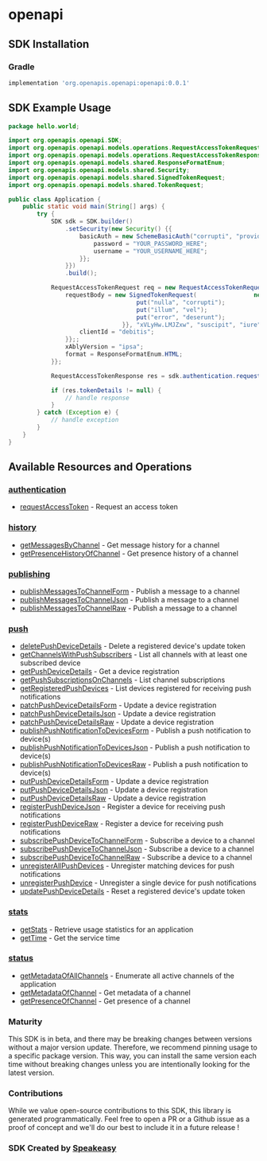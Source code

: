 # openapi

<!-- Start SDK Installation -->
## SDK Installation

### Gradle

```groovy
implementation 'org.openapis.openapi:openapi:0.0.1'
```
<!-- End SDK Installation -->

## SDK Example Usage
<!-- Start SDK Example Usage -->
```java
package hello.world;

import org.openapis.openapi.SDK;
import org.openapis.openapi.models.operations.RequestAccessTokenRequest;
import org.openapis.openapi.models.operations.RequestAccessTokenResponse;
import org.openapis.openapi.models.shared.ResponseFormatEnum;
import org.openapis.openapi.models.shared.Security;
import org.openapis.openapi.models.shared.SignedTokenRequest;
import org.openapis.openapi.models.shared.TokenRequest;

public class Application {
    public static void main(String[] args) {
        try {
            SDK sdk = SDK.builder()
                .setSecurity(new Security() {{
                    basicAuth = new SchemeBasicAuth("corrupti", "provident") {{
                        password = "YOUR_PASSWORD_HERE";
                        username = "YOUR_USERNAME_HERE";
                    }};
                }})
                .build();

            RequestAccessTokenRequest req = new RequestAccessTokenRequest("distinctio") {{
                requestBody = new SignedTokenRequest(                new java.util.HashMap<String, Object>() {{
                                    put("nulla", "corrupti");
                                    put("illum", "vel");
                                    put("error", "deserunt");
                                }}, "xVLyHw.LMJZxw", "suscipit", "iure", 297534L) {{
                    clientId = "debitis";
                }};;
                xAblyVersion = "ipsa";
                format = ResponseFormatEnum.HTML;
            }};            

            RequestAccessTokenResponse res = sdk.authentication.requestAccessToken(req);

            if (res.tokenDetails != null) {
                // handle response
            }
        } catch (Exception e) {
            // handle exception
        }
    }
}
```
<!-- End SDK Example Usage -->

<!-- Start SDK Available Operations -->
## Available Resources and Operations


### [authentication](docs/authentication/README.md)

* [requestAccessToken](docs/authentication/README.md#requestaccesstoken) - Request an access token

### [history](docs/history/README.md)

* [getMessagesByChannel](docs/history/README.md#getmessagesbychannel) - Get message history for a channel
* [getPresenceHistoryOfChannel](docs/history/README.md#getpresencehistoryofchannel) - Get presence history of a channel

### [publishing](docs/publishing/README.md)

* [publishMessagesToChannelForm](docs/publishing/README.md#publishmessagestochannelform) - Publish a message to a channel
* [publishMessagesToChannelJson](docs/publishing/README.md#publishmessagestochanneljson) - Publish a message to a channel
* [publishMessagesToChannelRaw](docs/publishing/README.md#publishmessagestochannelraw) - Publish a message to a channel

### [push](docs/push/README.md)

* [deletePushDeviceDetails](docs/push/README.md#deletepushdevicedetails) - Delete a registered device's update token
* [getChannelsWithPushSubscribers](docs/push/README.md#getchannelswithpushsubscribers) - List all channels with at least one subscribed device
* [getPushDeviceDetails](docs/push/README.md#getpushdevicedetails) - Get a device registration
* [getPushSubscriptionsOnChannels](docs/push/README.md#getpushsubscriptionsonchannels) - List channel subscriptions
* [getRegisteredPushDevices](docs/push/README.md#getregisteredpushdevices) - List devices registered for receiving push notifications
* [patchPushDeviceDetailsForm](docs/push/README.md#patchpushdevicedetailsform) - Update a device registration
* [patchPushDeviceDetailsJson](docs/push/README.md#patchpushdevicedetailsjson) - Update a device registration
* [patchPushDeviceDetailsRaw](docs/push/README.md#patchpushdevicedetailsraw) - Update a device registration
* [publishPushNotificationToDevicesForm](docs/push/README.md#publishpushnotificationtodevicesform) - Publish a push notification to device(s)
* [publishPushNotificationToDevicesJson](docs/push/README.md#publishpushnotificationtodevicesjson) - Publish a push notification to device(s)
* [publishPushNotificationToDevicesRaw](docs/push/README.md#publishpushnotificationtodevicesraw) - Publish a push notification to device(s)
* [putPushDeviceDetailsForm](docs/push/README.md#putpushdevicedetailsform) - Update a device registration
* [putPushDeviceDetailsJson](docs/push/README.md#putpushdevicedetailsjson) - Update a device registration
* [putPushDeviceDetailsRaw](docs/push/README.md#putpushdevicedetailsraw) - Update a device registration
* [registerPushDeviceJson](docs/push/README.md#registerpushdevicejson) - Register a device for receiving push notifications
* [registerPushDeviceRaw](docs/push/README.md#registerpushdeviceraw) - Register a device for receiving push notifications
* [subscribePushDeviceToChannelForm](docs/push/README.md#subscribepushdevicetochannelform) - Subscribe a device to a channel
* [subscribePushDeviceToChannelJson](docs/push/README.md#subscribepushdevicetochanneljson) - Subscribe a device to a channel
* [subscribePushDeviceToChannelRaw](docs/push/README.md#subscribepushdevicetochannelraw) - Subscribe a device to a channel
* [unregisterAllPushDevices](docs/push/README.md#unregisterallpushdevices) - Unregister matching devices for push notifications
* [unregisterPushDevice](docs/push/README.md#unregisterpushdevice) - Unregister a single device for push notifications
* [updatePushDeviceDetails](docs/push/README.md#updatepushdevicedetails) - Reset a registered device's update token

### [stats](docs/stats/README.md)

* [getStats](docs/stats/README.md#getstats) - Retrieve usage statistics for an application
* [getTime](docs/stats/README.md#gettime) - Get the service time

### [status](docs/status/README.md)

* [getMetadataOfAllChannels](docs/status/README.md#getmetadataofallchannels) - Enumerate all active channels of the application
* [getMetadataOfChannel](docs/status/README.md#getmetadataofchannel) - Get metadata of a channel
* [getPresenceOfChannel](docs/status/README.md#getpresenceofchannel) - Get presence of a channel
<!-- End SDK Available Operations -->

### Maturity

This SDK is in beta, and there may be breaking changes between versions without a major version update. Therefore, we recommend pinning usage 
to a specific package version. This way, you can install the same version each time without breaking changes unless you are intentionally 
looking for the latest version.

### Contributions

While we value open-source contributions to this SDK, this library is generated programmatically. 
Feel free to open a PR or a Github issue as a proof of concept and we'll do our best to include it in a future release !

### SDK Created by [Speakeasy](https://docs.speakeasyapi.dev/docs/using-speakeasy/client-sdks)
